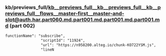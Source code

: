 ### kb/previews_full/kb__previews_full__kb__previews_full__kb__previews_full__flows__master-first__master-and-slot@auth.har.part060.md.part001.md.part001.md.part001.md (part 002)

```md
functionName": "subscribe",
                "scriptId": "11924",
                "url": "https://n958200.alteg.io/chunk-KO722YSM.js",
                "lineN
```

```
